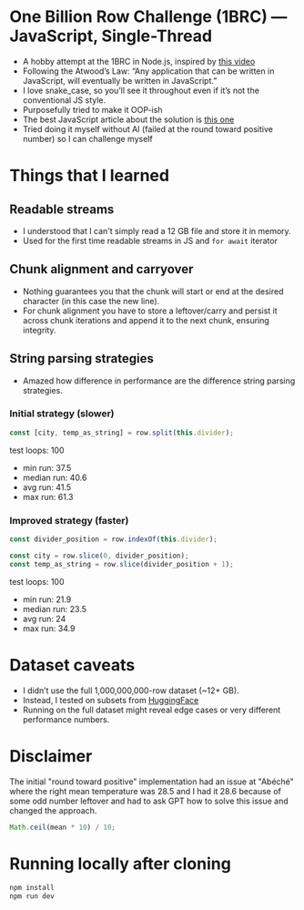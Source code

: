 # One Billion Row Challenge (1BRC) — JavaScript, Single-Thread

- A hobby attempt at the 1BRC in Node.js, inspired by [this video](https://www.youtube.com/watch?v=apREl0KmTdQ)
- Following the Atwood’s Law: “Any application that can be written in JavaScript, will eventually be written in JavaScript.”
- I love snake_case, so you’ll see it throughout even if it’s not the conventional JS style.
- Purposefully tried to make it OOP-ish
- The best JavaScript article about the solution is [this one](https://jackyef.com/posts/1brc-nodejs-learnings)
- Tried doing it myself without AI (failed at the round toward positive number) so I can challenge myself

# Things that I learned

## Readable streams

- I understood that I can't simply read a 12 GB file and store it in memory.
- Used for the first time readable streams in JS and `for await` iterator

## Chunk alignment and carryover

- Nothing guarantees you that the chunk will start or end at the desired character (in this case the new line).
- For chunk alignment you have to store a leftover/carry and persist it across chunk iterations and append it to the next chunk, ensuring integrity.

## String parsing strategies

- Amazed how difference in performance are the difference string parsing strategies.

### Initial strategy (slower)

```typescript
const [city, temp_as_string] = row.split(this.divider);
```

test loops: 100

- min run: 37.5
- median run: 40.6
- avg run: 41.5
- max run: 61.3

### Improved strategy (faster)

```typescript
const divider_position = row.indexOf(this.divider);

const city = row.slice(0, divider_position);
const temp_as_string = row.slice(divider_position + 1);
```

test loops: 100

- min run: 21.9
- median run: 23.5
- avg run: 24
- max run: 34.9

# Dataset caveats

- I didn’t use the full 1,000,000,000-row dataset (~12+ GB).
- Instead, I tested on subsets from [HuggingFace](https://huggingface.co/datasets/nietras/1brc.data/tree/main)
- Running on the full dataset might reveal edge cases or very different performance numbers.

# Disclaimer

The initial "round toward positive" implementation had an issue at "Abéché" where the right mean temperature was 28.5 and I had it 28.6 because of some odd number leftover and had to ask GPT how to solve this issue and changed the approach.

```typescript
Math.ceil(mean * 10) / 10;
```

# Running locally after cloning

```bash
npm install
npm run dev
```
